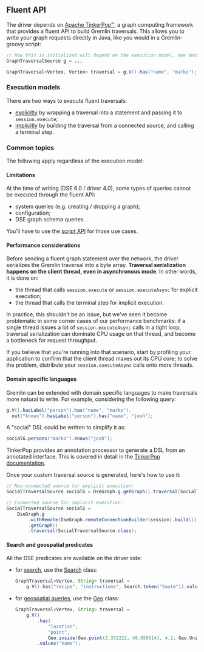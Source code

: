 <!--
Licensed to the Apache Software Foundation (ASF) under one
or more contributor license agreements.  See the NOTICE file
distributed with this work for additional information
regarding copyright ownership.  The ASF licenses this file
to you under the Apache License, Version 2.0 (the
"License"); you may not use this file except in compliance
with the License.  You may obtain a copy of the License at

  http://www.apache.org/licenses/LICENSE-2.0

Unless required by applicable law or agreed to in writing,
software distributed under the License is distributed on an
"AS IS" BASIS, WITHOUT WARRANTIES OR CONDITIONS OF ANY
KIND, either express or implied.  See the License for the
specific language governing permissions and limitations
under the License.
-->

## Fluent API

The driver depends on [Apache TinkerPop™], a graph computing framework that provides a fluent API to
build Gremlin traversals. This allows you to write your graph requests directly in Java, like you
would in a Gremlin-groovy script:

```java
// How this is initialized will depend on the execution model, see details below
GraphTraversalSource g = ...

GraphTraversal<Vertex, Vertex> traversal = g.V().has("name", "marko");
```

### Execution models

There are two ways to execute fluent traversals:

* [explicitly](explicit/) by wrapping a traversal into a statement and passing it to
  `session.execute`;
* [implicitly](implicit/) by building the traversal from a connected source, and calling a
  terminal step.

### Common topics

The following apply regardless of the execution model:

#### Limitations

At the time of writing (DSE 6.0 / driver 4.0), some types of queries cannot be executed through the
fluent API:

* system queries (e.g. creating / dropping a graph);
* configuration;
* DSE graph schema queries.

You'll have to use the [script API](../script) for those use cases.

#### Performance considerations

Before sending a fluent graph statement over the network, the driver serializes the Gremlin
traversal into a byte array. **Traversal serialization happens on the client thread, even in
asynchronous mode**. In other words, it is done on:

* the thread that calls `session.execute` or `session.executeAsync` for explicit execution;
* the thread that calls the terminal step for implicit execution.

In practice, this shouldn't be an issue, but we've seen it become problematic in some corner cases
of our performance benchmarks: if a single thread issues a lot of `session.executeAsync` calls in a 
tight loop, traversal serialization can dominate CPU usage on that thread, and become a bottleneck
for request throughput.

If you believe that you're running into that scenario, start by profiling your application to
confirm that the client thread maxes out its CPU core; to solve the problem, distribute your
`session.executeAsync` calls onto more threads.

#### Domain specific languages

Gremlin can be extended with domain specific languages to make traversals more natural to write. For
example, considering the following query:

```java
g.V().hasLabel("person").has("name", "marko").
  out("knows").hasLabel("person").has("name", "josh");
```

A "social" DSL could be written to simplify it as:

```java
socialG.persons("marko").knows("josh");
```

TinkerPop provides an annotation processor to generate a DSL from an annotated interface. This is
covered in detail in the [TinkerPop documentation][TinkerPop DSL].

Once your custom traversal source is generated, here's how to use it: 

```java
// Non-connected source for explicit execution:
SocialTraversalSource socialG = DseGraph.g.getGraph().traversal(SocialTraversalSource.class);

// Connected source for implicit execution:
SocialTraversalSource socialG =
    DseGraph.g
        .withRemote(DseGraph.remoteConnectionBuilder(session).build())
        .getGraph()
        .traversal(SocialTraversalSource.class);
```

#### Search and geospatial predicates

All the DSE predicates are available on the driver side:

* for [search][DSE search], use the [Search] class:

    ```java
    GraphTraversal<Vertex, String> traversal =
        g.V().has("recipe", "instructions", Search.token("Saute")).values("name");
    ```
    
* for [geospatial queries][DSE geo], use the [Geo] class:

    ```java
    GraphTraversal<Vertex, String> traversal =
        g.V()
            .has(
                "location",
                "point",
                Geo.inside(Geo.point(2.352222, 48.856614), 4.2, Geo.Unit.DEGREES))
            .values("name");
    ```

[Search]: https://docs.datastax.com/en/drivers/java/4.4/com/datastax/dse/driver/api/core/graph/predicates/Search.html
[Geo]:    https://docs.datastax.com/en/drivers/java/4.4/com/datastax/dse/driver/api/core/graph/predicates/Geo.html

[Apache TinkerPop™]: http://tinkerpop.apache.org/
[TinkerPop DSL]: http://tinkerpop.apache.org/docs/current/reference/#dsl
[DSE search]: https://docs.datastax.com/en/dse/6.0/dse-dev/datastax_enterprise/graph/using/useSearchIndexes.html
[DSE geo]: https://docs.datastax.com/en/dse/6.0/dse-dev/datastax_enterprise/graph/using/queryGeospatial.html
